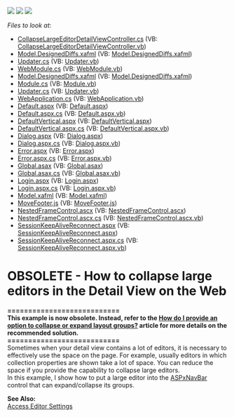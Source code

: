 <!-- default badges list -->
![](https://img.shields.io/endpoint?url=https://codecentral.devexpress.com/api/v1/VersionRange/134075103/10.1.4%2B)
[![](https://img.shields.io/badge/Open_in_DevExpress_Support_Center-FF7200?style=flat-square&logo=DevExpress&logoColor=white)](https://supportcenter.devexpress.com/ticket/details/E1499)
[![](https://img.shields.io/badge/📖_How_to_use_DevExpress_Examples-e9f6fc?style=flat-square)](https://docs.devexpress.com/GeneralInformation/403183)
<!-- default badges end -->
<!-- default file list -->
*Files to look at*:

* [CollapseLargeEditorDetailViewController.cs](./CS/WebSolution.Module.Web/CollapseLargeEditorDetailViewController.cs) (VB: [CollapseLargeEditorDetailViewController.vb](./VB/WebSolution.Module.Web/CollapseLargeEditorDetailViewController.vb))
* [Model.DesignedDiffs.xafml](./CS/WebSolution.Module.Web/Model.DesignedDiffs.xafml) (VB: [Model.DesignedDiffs.xafml](./VB/WebSolution.Module.Web/Model.DesignedDiffs.xafml))
* [Updater.cs](./CS/WebSolution.Module.Web/Updater.cs) (VB: [Updater.vb](./VB/WebSolution.Module.Web/Updater.vb))
* [WebModule.cs](./CS/WebSolution.Module.Web/WebModule.cs) (VB: [WebModule.vb](./VB/WebSolution.Module.Web/WebModule.vb))
* [Model.DesignedDiffs.xafml](./CS/WebSolution.Module/Model.DesignedDiffs.xafml) (VB: [Model.DesignedDiffs.xafml](./VB/WebSolution.Module/Model.DesignedDiffs.xafml))
* [Module.cs](./CS/WebSolution.Module/Module.cs) (VB: [Module.vb](./VB/WebSolution.Module/Module.vb))
* [Updater.cs](./CS/WebSolution.Module/Updater.cs) (VB: [Updater.vb](./VB/WebSolution.Module/Updater.vb))
* [WebApplication.cs](./CS/WebSolution.Web/ApplicationCode/WebApplication.cs) (VB: [WebApplication.vb](./VB/WebSolution.Web/ApplicationCode/WebApplication.vb))
* [Default.aspx](./CS/WebSolution.Web/Default.aspx) (VB: [Default.aspx](./VB/WebSolution.Web/Default.aspx))
* [Default.aspx.cs](./CS/WebSolution.Web/Default.aspx.cs) (VB: [Default.aspx.vb](./VB/WebSolution.Web/Default.aspx.vb))
* [DefaultVertical.aspx](./CS/WebSolution.Web/DefaultVertical.aspx) (VB: [DefaultVertical.aspx](./VB/WebSolution.Web/DefaultVertical.aspx))
* [DefaultVertical.aspx.cs](./CS/WebSolution.Web/DefaultVertical.aspx.cs) (VB: [DefaultVertical.aspx.vb](./VB/WebSolution.Web/DefaultVertical.aspx.vb))
* [Dialog.aspx](./CS/WebSolution.Web/Dialog.aspx) (VB: [Dialog.aspx](./VB/WebSolution.Web/Dialog.aspx))
* [Dialog.aspx.cs](./CS/WebSolution.Web/Dialog.aspx.cs) (VB: [Dialog.aspx.vb](./VB/WebSolution.Web/Dialog.aspx.vb))
* [Error.aspx](./CS/WebSolution.Web/Error.aspx) (VB: [Error.aspx](./VB/WebSolution.Web/Error.aspx))
* [Error.aspx.cs](./CS/WebSolution.Web/Error.aspx.cs) (VB: [Error.aspx.vb](./VB/WebSolution.Web/Error.aspx.vb))
* [Global.asax](./CS/WebSolution.Web/Global.asax) (VB: [Global.asax](./VB/WebSolution.Web/Global.asax))
* [Global.asax.cs](./CS/WebSolution.Web/Global.asax.cs) (VB: [Global.asax.vb](./VB/WebSolution.Web/Global.asax.vb))
* [Login.aspx](./CS/WebSolution.Web/Login.aspx) (VB: [Login.aspx](./VB/WebSolution.Web/Login.aspx))
* [Login.aspx.cs](./CS/WebSolution.Web/Login.aspx.cs) (VB: [Login.aspx.vb](./VB/WebSolution.Web/Login.aspx.vb))
* [Model.xafml](./CS/WebSolution.Web/Model.xafml) (VB: [Model.xafml](./VB/WebSolution.Web/Model.xafml))
* [MoveFooter.js](./CS/WebSolution.Web/MoveFooter.js) (VB: [MoveFooter.js](./VB/WebSolution.Web/MoveFooter.js))
* [NestedFrameControl.ascx](./CS/WebSolution.Web/NestedFrameControl.ascx) (VB: [NestedFrameControl.ascx](./VB/WebSolution.Web/NestedFrameControl.ascx))
* [NestedFrameControl.ascx.cs](./CS/WebSolution.Web/NestedFrameControl.ascx.cs) (VB: [NestedFrameControl.ascx.vb](./VB/WebSolution.Web/NestedFrameControl.ascx.vb))
* [SessionKeepAliveReconnect.aspx](./CS/WebSolution.Web/SessionKeepAliveReconnect.aspx) (VB: [SessionKeepAliveReconnect.aspx](./VB/WebSolution.Web/SessionKeepAliveReconnect.aspx))
* [SessionKeepAliveReconnect.aspx.cs](./CS/WebSolution.Web/SessionKeepAliveReconnect.aspx.cs) (VB: [SessionKeepAliveReconnect.aspx.vb](./VB/WebSolution.Web/SessionKeepAliveReconnect.aspx.vb))
<!-- default file list end -->
# OBSOLETE - How to collapse large editors in the Detail View on the Web


<p><strong>===========================</strong><br /><strong>This example is now obsolete. Instead, refer to the <a href="https://www.devexpress.com/Support/Center/p/S135134">How do I provide an option to collapse or expand layout groups?</a> article for more details on the recommended solution.</strong><br /><strong>===========================</strong><br />Sometimes when your detail view contains a lot of editors, it is necessary to effectively use the space on the page. For example, usually editors in which collection properties are shown take a lot of space. You can reduce the space if you provide the capability to collapse large editors.<br /> In this example, I show how to put a large editor into the <a href="http://documentation.devexpress.com/#AspNet/clsDevExpressWebASPxNavBarASPxNavBartopic">ASPxNavBar</a> control that can expand/collapse its groups.</p>
<p><strong>See Also:</strong><br /> <a href="http://documentation.devexpress.com/#Xaf/CustomDocument2729">Access Editor Settings</a></p>

<br/>


